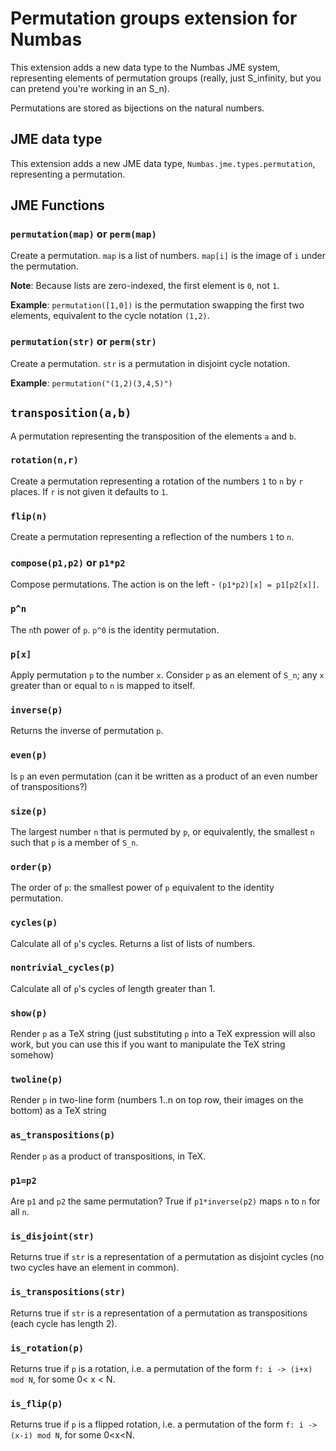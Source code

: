 Permutation groups extension for Numbas
=============================

This extension adds a new data type to the Numbas JME system, representing elements of permutation groups (really, just S_infinity, but you can pretend you're working in an S_n).

Permutations are stored as bijections on the natural numbers.

JME data type
-------------

This extension adds a new JME data type, `Numbas.jme.types.permutation`, representing a permutation.

JME Functions
---------

### `permutation(map)` or `perm(map)`

Create a permutation. `map` is a list of numbers. `map[i]` is the image of `i` under the permutation.

**Note**: Because lists are zero-indexed, the first element is `0`, not `1`.

**Example**: `permutation([1,0])` is the permutation swapping the first two elements, equivalent to the cycle notation `(1,2)`.

### `permutation(str)` or `perm(str)`

Create a permutation. `str` is a permutation in disjoint cycle notation.

**Example**: `permutation("(1,2)(3,4,5)")`

## `transposition(a,b)`

A permutation representing the transposition of the elements `a` and `b`.

### `rotation(n,r)`

Create a permutation representing a rotation of the numbers `1` to `n` by `r` places.
If `r` is not given it defaults to `1`.

### `flip(n)`

Create a permutation representing a reflection of the numbers `1` to `n`.

### `compose(p1,p2)` or `p1*p2`

Compose permutations. The action is on the left - `(p1*p2)[x] = p1[p2[x]]`.

### `p^n`

The `n`th power of `p`. `p^0` is the identity permutation.

### `p[x]`

Apply permutation `p` to the number `x`. 
Consider `p` as an element of `S_n`; any `x` greater than or equal to `n` is mapped to itself.

### `inverse(p)`

Returns the inverse of permutation `p`.

### `even(p)`

Is `p` an even permutation (can it be written as a product of an even number of transpositions?)

### `size(p)`

The largest number `n` that is permuted by `p`, or equivalently, the smallest `n` such that `p` is a member of `S_n`.

### `order(p)`

The order of `p`: the smallest power of `p` equivalent to the identity permutation.

### `cycles(p)`

Calculate all of `p`'s cycles. Returns a list of lists of numbers.

### `nontrivial_cycles(p)`

Calculate all of `p`'s cycles of length greater than 1.

### `show(p)`

Render `p` as a TeX string (just substituting `p` into a TeX expression will also work, but you can use this if you want to manipulate the TeX string somehow)

### `twoline(p)`

Render `p` in two-line form (numbers 1..n on top row, their images on the bottom) as a TeX string

### `as_transpositions(p)`

Render `p` as a product of transpositions, in TeX.

### `p1=p2`

Are `p1` and `p2` the same permutation? True if `p1*inverse(p2)` maps `n` to `n` for all `n`.

### `is_disjoint(str)`

Returns true if `str` is a representation of a permutation as disjoint cycles (no two cycles have an element in common).

### `is_transpositions(str)`

Returns true if `str` is a representation of a permutation as transpositions (each cycle has length 2).

### `is_rotation(p)`

Returns true if `p` is a rotation, i.e. a permutation of the form `f: i -> (i+x) mod N`, for some 0< x < N.

### `is_flip(p)`

Returns true if `p` is a flipped rotation, i.e. a permutation of the form `f: i -> (x-i) mod N`, for some 0<x<N.
